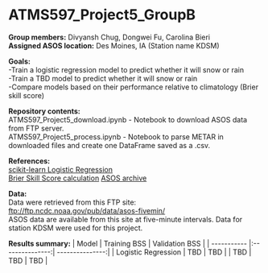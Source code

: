 # ATMS597_Project5_GroupB 
<b>Group members:</b> Divyansh Chug, Dongwei Fu, Carolina Bieri <br>
<b>Assigned ASOS location:</b> Des Moines, IA (Station name KDSM) <br>

<b>Goals:</b> <br>
-Train a logistic regression model to predict whether it will snow or rain <br>
-Train a TBD model to predict whether it will snow or rain <br>
-Compare models based on their performance relative to climatology (Brier skill score) <br>

<b>Repository contents:</b><br>
ATMS597_Project5_download.ipynb - Notebook to download ASOS data from FTP server. <br>
ATMS597_Project5_process.ipynb - Notebook to parse METAR in downloaded files and create one DataFrame saved as a .csv. <br>

<b>References:</b></br>
[scikit-learn Logistic Regression](https://scikit-learn.org/stable/modules/generated/sklearn.linear_model.LogisticRegression.html) <br>
[Brier Skill Score calculation](https://www.statisticshowto.com/brier-score/)
[ASOS archive](https://www.ncdc.noaa.gov/data-access/land-based-station-data/land-based-datasets/automated-surface-observing-system-asos) <br>

<b>Data:</b><br>
Data were retrieved from this FTP site: ftp://ftp.ncdc.noaa.gov/pub/data/asos-fivemin/ <br>
ASOS data are available from this site at five-minute intervals. Data for station KDSM were used for this project. <br>

<b>Results summary:</b>
| Model       | Training BSS    | Validation BSS  |
| ----------- |:---------------:| ---------------:|
| Logistic Regression | TBD | TBD |
| TBD | TBD | TBD |

